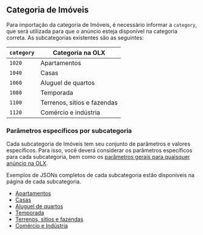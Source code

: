## Categoria de Imóveis

Para importação da categoria de Imóveis, é necessário informar a `category`, que será utilizada para que o anúncio esteja disponível na categoria correta. As subcategorias existentes são as seguintes:

| `category` | Categoria na OLX            |
|------------|-----------------------------|
| `1020`     | Apartamentos                |
| `1040`     | Casas                       |
| `1060`     | Aluguel de quartos          |
| `1080`     | Temporada                   |
| `1100`     | Terrenos, sítios e fazendas |
| `1120`     | Comércio e indústria        |

### Parâmetros específicos por subcategoria

Cada subcategoria de Imóveis tem seu conjunto de parâmetros e valores específicos. Para isso, você deverá considerar os parâmetros específicos para cada subcategoria, bem como os [parâmetros gerais para quaisquer anúncio na OLX](/api/README.md).

Exemplos de JSONs completos de cada subcategoria estão disponíveis na página de cada subcategoria.

- [Apartamentos](sub_apartment.md)
- [Casas](sub_house.md)
- [Aluguel de quartos](sub_roomrent.md)
- [Temporada](sub_season.md)
- [Terrenos, sítios e fazendas](sub_land.md)
- [Comércio e Indústria](sub_commercial.md)